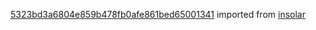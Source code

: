 [5323bd3a6804e859b478fb0afe861bed65001341](https://github.com/insolar/insolar/commit/5323bd3a6804e859b478fb0afe861bed65001341) imported from [insolar](https://github.com/insolar/insolar)
